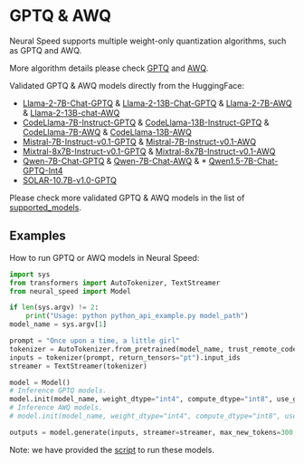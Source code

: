 GPTQ & AWQ
=======

Neural Speed supports multiple weight-only quantization algorithms, such as GPTQ and AWQ.

More algorithm details please check [GPTQ](https://arxiv.org/abs/2210.17323) and [AWQ](https://arxiv.org/abs/2306.00978).

Validated GPTQ & AWQ models directly from the HuggingFace:
* [Llama-2-7B-Chat-GPTQ](https://huggingface.co/TheBloke/Llama-2-7B-Chat-GPTQ) & [Llama-2-13B-Chat-GPTQ](https://huggingface.co/TheBloke/Llama-2-13B-Chat-GPTQ) & [Llama-2-7B-AWQ](https://huggingface.co/TheBloke/Llama-2-7B-AWQ) & [Llama-2-13B-chat-AWQ](https://huggingface.co/TheBloke/Llama-2-13B-chat-AWQ)
* [CodeLlama-7B-Instruct-GPTQ](https://huggingface.co/TheBloke/CodeLlama-7B-Instruct-GPTQ) & [CodeLlama-13B-Instruct-GPTQ](https://huggingface.co/TheBloke/CodeLlama-13B-Instruct-GPTQ) & [CodeLlama-7B-AWQ](https://huggingface.co/TheBloke/CodeLlama-7B-AWQ) & [CodeLlama-13B-AWQ](https://huggingface.co/TheBloke/CodeLlama-13B-AWQ)
* [Mistral-7B-Instruct-v0.1-GPTQ](https://huggingface.co/TheBloke/Mistral-7B-Instruct-v0.1-GPTQ) & [Mistral-7B-Instruct-v0.1-AWQ](https://huggingface.co/TheBloke/Mistral-7B-Instruct-v0.1-GPTQ)
* [Mixtral-8x7B-Instruct-v0.1-GPTQ](https://huggingface.co/TheBloke/Mixtral-8x7B-Instruct-v0.1-GPTQ) & [Mixtral-8x7B-Instruct-v0.1-AWQ](https://huggingface.co/TheBloke/Mixtral-8x7B-Instruct-v0.1-AWQ)
* [Qwen-7B-Chat-GPTQ](https://huggingface.co/TheBloke/Qwen-7B-Chat-GPTQ) & [Qwen-7B-Chat-AWQ](https://huggingface.co/TheBloke/Qwen-7B-Chat-AWQ) & * [Qwen1.5-7B-Chat-GPTQ-Int4](https://huggingface.co/Qwen/Qwen1.5-7B-Chat-GPTQ-Int4)
* [SOLAR-10.7B-v1.0-GPTQ](https://huggingface.co/TheBloke/SOLAR-10.7B-v1.0-GPTQ)

Please check more validated GPTQ & AWQ models in the list of [supported_models](./supported_models.md).

## Examples

How to run GPTQ or AWQ models in Neural Speed:
```python
import sys
from transformers import AutoTokenizer, TextStreamer
from neural_speed import Model

if len(sys.argv) != 2:
    print("Usage: python python_api_example.py model_path")
model_name = sys.argv[1]

prompt = "Once upon a time, a little girl"
tokenizer = AutoTokenizer.from_pretrained(model_name, trust_remote_code=True)
inputs = tokenizer(prompt, return_tensors="pt").input_ids
streamer = TextStreamer(tokenizer)

model = Model()
# Inference GPTQ models.
model.init(model_name, weight_dtype="int4", compute_dtype="int8", use_gptq=True)
# Inference AWQ models.
# model.init(model_name, weight_dtype="int4", compute_dtype="int8", use_awq=True)

outputs = model.generate(inputs, streamer=streamer, max_new_tokens=300, do_sample=True)
```

Note: we have provided the [script](../scripts/python_api_example.py) to run these models.
